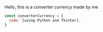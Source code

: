 Hello, this is a converter currency made by me
<br/>
```javascript
const converterCurrency = {
  code: [using Python and Tkinter],
}
```

<br/>
